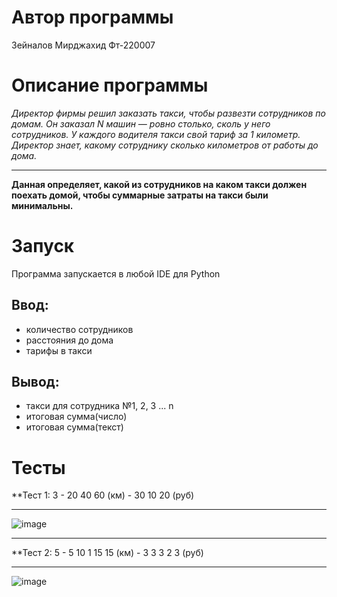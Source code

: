 # Автор программы
Зейналов Мирджахид Фт-220007
# Описание программы 
*Директор фирмы решил заказать такси, чтобы развезти сотрудников по домам. Он заказал N машин — ровно столько, сколь у него сотрудников. У каждого водителя такси свой тариф за 1 километр. Директор знает, какому сотруднику сколько километров от работы до дома.*
___
**Данная определяет, какой из сотрудников на каком такси должен поехать домой, чтобы суммарные затраты на такси были минимальны.**
# Запуск
Программа запускается в любой IDE для Python
## Ввод:
- количество сотрудников
- расстояния до дома
- тарифы в такси
## Вывод:
- такси для сотрудника №1, 2, 3 ... n
- итоговая сумма(число)
- итоговая сумма(текст)
# Тесты
**Тест 1: 3 - 20 40 60 (км) - 30 10 20 (руб)
___
![image](https://github.com/mirdzakhid/taksi/assets/146477755/26a816de-64ec-443f-9f2e-39ef2a793c35)

___
**Тест 2: 5 - 5 10 1 15 15 (км) - 3 3 3 2 3 (руб) 
___
![image](https://github.com/mirdzakhid/taksi/assets/146477755/9ce77aac-a083-4f85-bd3a-ef7156052510)
